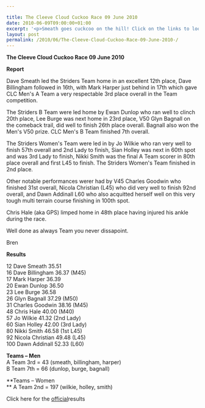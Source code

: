 ```yaml
---

title: The Cleeve Cloud Cuckoo Race 09 June 2010
date: 2010-06-09T09:00:00+01:00
excerpt: '<p>Smeath goes cuckcoo on the hill! Click on the links to look at the photos and read all about the great club performances in this tough local off-road race, Brendan Ward (Club Chairman) Cleeve Cuckoo 09 June 2010 Photos Report Results</p>'
layout: post
permalink: /2010/06/The-Cleeve-Cloud-Cuckoo-Race-09-June-2010-/
---
```

**The Cleeve Cloud Cuckoo Race 09 June 2010** </p> 

**Report**

Dave Smeath led the Striders Team home in an excellent 12th place, Dave Billingham followed in 16th, with Mark Harper just behind in 17th which gave CLC Men's A Team a very respectable 3rd place overall in the Team competition.

The Striders B Team were led home by Ewan Dunlop who ran well to clinch 20th place, Lee Burge was next home in 23rd place, V50 Glyn Bagnall on the comeback trail, did well to finish 26th place overall. Bagnall also won the Men's V50 prize. CLC Men's B Team finished 7th overall.

The Striders Women's Team were led in by Jo Wilkie who ran very well to finish 57th overall and 2nd Lady to finish, Sian Holley was next in 60th spot and was 3rd Lady to finish, Nikki Smith was the final A Team scorer in 80th place overall and first L45 to finish. The Striders Women's Team finished in 2nd place.

Other notable performances werer had by V45 Charles Goodwin who finished 31st overall, Nicola Christian (L45) who did very well to finish 92nd overall, and Dawn Addinall L60 who also acquitted herself well on this very tough multi terrain course finishing in 100th spot.

Chris Hale (aka GPS) limped home in 48th place having injured his ankle during the race.

Well done as always Team you never dissapoint.

Bren

<a name="Report"></a>**Results**</p> 

12 Dave Smeath 35.51  
16 Dave Billingham 36.37 (M45)  
17 Mark Harper 36.39  
20 Ewan Dunlop 36.50  
23 Lee Burge 36.58  
26 Glyn Bagnall 37.29 (M50)  
31 Charles Goodwin 38.16 (M45)  
48 Chris Hale 40.00 (M40)  
57 Jo Wilkie 41.32 (2nd Lady)  
60 Sian Holley 42.00 (3rd Lady)  
80 Nikki Smith 46.58 (1st L45)  
92 Nicola Christian 49.48 (L45)  
100 Dawn Addinall 52.33 (L60)

**Teams &#8211; Men**  
A Team 3rd = 43 (smeath, billingham, harper)  
B Team 7th = 66 (dunlop, burge, bagnall)</p> 

**Teams &#8211; Women  
** A Team 2nd = 197 (wilkie, holley, smith)

Click here for the <a href="http://www.clcstriders-runningclub.co.uk/documents/Cleeve Cloud final results 2010.xls" target="_blank" rel="nofollow">official</a>results

<map name="100109w.jpg">
  <area shape="RECT" coords="677,27,696,48" alt="Race Winner" />
  
  <area shape="RECT" coords="379,28,393,45" alt="Sarah Greef" />
  
  <area shape="RECT" coords="354,28,368,46" alt="Rachel Vines" />
  
  <area shape="RECT" coords="303,28,318,46" alt="Anna Maughan" />
  
  <area shape="RECT" coords="206,28,220,46" alt="Dawn Addinall" />
  
  <area shape="RECT" coords="86,28,103,46" alt="Alex Evans" />
</map>

<map name="100109m.jpg">
  <area shape="RECT" coords="63,31,76,45" alt="Clive Scott" />
  
  <area shape="RECT" coords="112,32,121,44" alt="Paul Davies" />
  
  <area shape="RECT" coords="118,32,129,43" alt="Paul Stonuary" />
  
  <area shape="RECT" coords="223,29,236,47" alt="James Gibbs" />
  
  <area shape="RECT" coords="255,29,264,42" alt="David Smeath" />
  
  <area shape="RECT" coords="263,28,272,43" alt="Chris Hale" />
  
  <area shape="RECT" coords="275,31,288,45" alt="Rob Shute" />
  
  <area shape="RECT" coords="308,31,321,45" alt="Billy Bradshaw" />
  
  <area shape="RECT" coords="582,29,594,46" alt="Will Ferguson" />
  
  <area shape="RECT" coords="680,30,694,45" alt="Race Winner" />
</map>